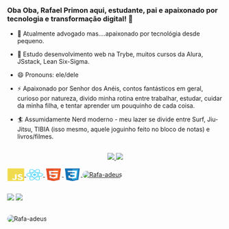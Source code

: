 ### Oba Oba, Rafael Primon aqui, estudante, pai e apaixonado por tecnologia e transformação digital! 👋


- 🔭 Atualmente advogado mas....apaixonado por tecnológia desde pequeno.
- 🌱 Estudo desenvolvimento web na Trybe, muitos cursos da Alura, JSstack, Lean Six-Sigma.
- 😄 Pronouns: ele/dele
- ⚡ Apaixonado por Senhor dos Anéis, contos fantásticos em geral, curioso por natureza, divido minha rotina entre trabalhar, estudar, cuidar da minha filha, e tentar aprender um pouquinho de cada coisa.
- 🏄 Assumidamente Nerd moderno - meu lazer se divide entre Surf, Jiu-Jitsu, TIBIA (isso mesmo, aquele joguinho feito no bloco de notas) e livros/filmes.

  ##

<div align="center">
  <a href="https://github.com/rafaelprimon">
  <img height="180em" src="https://github-readme-stats.vercel.app/api?username=rafaelprimon&show_icons=true&theme=dracula&include_all_commits=true&count_private=true"/>
  <img height="180em" src="https://github-readme-stats.vercel.app/api/top-langs/?username=rafaelprimon&layout=compact&langs_count=7&theme=dracula"/>

</div>
  
<div style="display: inline_block"><br>
  <img align="center" alt="Rafa-Js" height="30" width="40" src="https://raw.githubusercontent.com/devicons/devicon/master/icons/javascript/javascript-plain.svg">
  <img align="center" alt="Rafa-React" height="30" width="40" src="https://raw.githubusercontent.com/devicons/devicon/master/icons/react/react-original.svg">
  <img align="center" alt="Rafa-HTML" height="30" width="40" src="https://raw.githubusercontent.com/devicons/devicon/master/icons/html5/html5-original.svg">
  <img align="center" alt="Rafa-CSS" height="30" width="40" src="https://raw.githubusercontent.com/devicons/devicon/master/icons/css3/css3-original.svg">
  <img align="center" alt="Rafa-adeus" height="90" style="border-radius:50px;" src="https://cdn.discordapp.com/attachments/914960621315969038/914965585157296138/tenor.gif">
</div>
  
  ##
  
<div> 
  <a href = "mailto:rafaelfernandesprimon@gmail.com"><img src="https://img.shields.io/badge/-Gmail-%23333?style=for-the-badge&logo=gmail&logoColor=white" target="_blank"></a>
  <a href="https://www.linkedin.com/in/rafaelprimon" target="_blank"><img src="https://img.shields.io/badge/-LinkedIn-%230077B5?style=for-the-badge&logo=linkedin&logoColor=white" target="_blank"></a> 
</div>
  
  ##
  
<div>
 <img align="center" alt="Rafa-adeus" height="300" style="border-radius:50px;" src="https://cdn.discordapp.com/attachments/914960621315969038/914965900808048710/tenor_1.gif">
</div>
